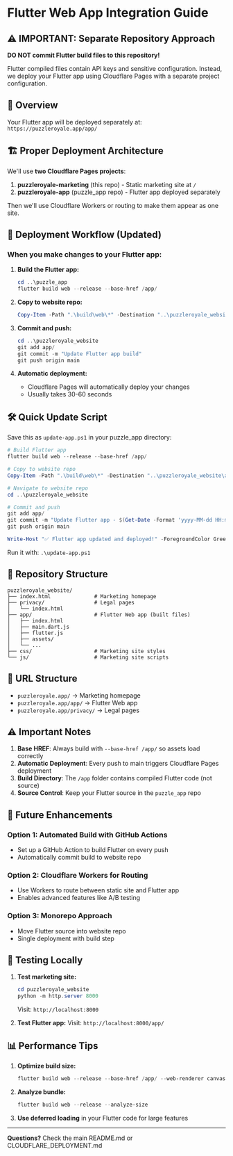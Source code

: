 # Flutter Web App Integration Guide

## ⚠️ IMPORTANT: Separate Repository Approach

**DO NOT commit Flutter build files to this repository!** 

Flutter compiled files contain API keys and sensitive configuration. Instead, we deploy your Flutter app using Cloudflare Pages with a separate project configuration.

## 📱 Overview

Your Flutter app will be deployed separately at: `https://puzzleroyale.app/app/`

## 🏗️ Proper Deployment Architecture

We'll use **two Cloudflare Pages projects**:
1. **puzzleroyale-marketing** (this repo) - Static marketing site at `/`
2. **puzzleroyale-app** (puzzle_app repo) - Flutter app deployed separately

Then we'll use Cloudflare Workers or routing to make them appear as one site.

## 🔄 Deployment Workflow (Updated)

### When you make changes to your Flutter app:

1. **Build the Flutter app:**
   ```powershell
   cd ..\puzzle_app
   flutter build web --release --base-href /app/
   ```

2. **Copy to website repo:**
   ```powershell
   Copy-Item -Path ".\build\web\*" -Destination "..\puzzleroyale_website\app\" -Recurse -Force
   ```

3. **Commit and push:**
   ```powershell
   cd ..\puzzleroyale_website
   git add app/
   git commit -m "Update Flutter app build"
   git push origin main
   ```

4. **Automatic deployment:**
   - Cloudflare Pages will automatically deploy your changes
   - Usually takes 30-60 seconds

## 🛠️ Quick Update Script

Save this as `update-app.ps1` in your puzzle_app directory:

```powershell
# Build Flutter app
flutter build web --release --base-href /app/

# Copy to website repo
Copy-Item -Path ".\build\web\*" -Destination "..\puzzleroyale_website\app\" -Recurse -Force

# Navigate to website repo
cd ..\puzzleroyale_website

# Commit and push
git add app/
git commit -m "Update Flutter app - $(Get-Date -Format 'yyyy-MM-dd HH:mm')"
git push origin main

Write-Host "✅ Flutter app updated and deployed!" -ForegroundColor Green
```

Run it with: `.\update-app.ps1`

## 📂 Repository Structure

```
puzzleroyale_website/
├── index.html              # Marketing homepage
├── privacy/                # Legal pages
│   └── index.html
├── app/                    # Flutter Web app (built files)
│   ├── index.html
│   ├── main.dart.js
│   ├── flutter.js
│   ├── assets/
│   └── ...
├── css/                    # Marketing site styles
└── js/                     # Marketing site scripts
```

## 🔗 URL Structure

- `puzzleroyale.app/` → Marketing homepage
- `puzzleroyale.app/app/` → Flutter Web app
- `puzzleroyale.app/privacy/` → Legal pages

## ⚠️ Important Notes

1. **Base HREF**: Always build with `--base-href /app/` so assets load correctly
2. **Automatic Deployment**: Every push to main triggers Cloudflare Pages deployment
3. **Build Directory**: The `/app` folder contains compiled Flutter code (not source)
4. **Source Control**: Keep your Flutter source in the `puzzle_app` repo

## 🚀 Future Enhancements

### Option 1: Automated Build with GitHub Actions
- Set up a GitHub Action to build Flutter on every push
- Automatically commit build to website repo

### Option 2: Cloudflare Workers for Routing
- Use Workers to route between static site and Flutter app
- Enables advanced features like A/B testing

### Option 3: Monorepo Approach
- Move Flutter source into website repo
- Single deployment with build step

## 🧪 Testing Locally

1. **Test marketing site:**
   ```powershell
   cd puzzleroyale_website
   python -m http.server 8000
   ```
   Visit: `http://localhost:8000`

2. **Test Flutter app:**
   Visit: `http://localhost:8000/app/`

## 📊 Performance Tips

1. **Optimize build size:**
   ```powershell
   flutter build web --release --base-href /app/ --web-renderer canvaskit
   ```

2. **Analyze bundle:**
   ```powershell
   flutter build web --release --analyze-size
   ```

3. **Use deferred loading** in your Flutter code for large features

---

**Questions?** Check the main README.md or CLOUDFLARE_DEPLOYMENT.md

